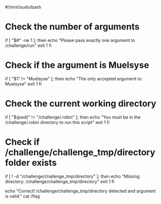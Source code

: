 #!/mnt/sudo/bash

# Check the number of arguments
if [ "$#" -ne 1 ]; then
    echo "Please pass exactly one argument to /challenge/run"
    exit 1
fi

# Check if the argument is Muelsyse
if [ "$1" != "Muelsyse" ]; then
    echo "The only accepted argument is: Muelsyse"
    exit 1
fi

# Check the current working directory
if [ "$(pwd)" != "/challenge/.robin" ]; then
    echo "You must be in the /challenge/.robin directory to run this script"
    exit 1
fi

# Check if /challenge/challenge_tmp/directory folder exists
if [ ! -d "/challenge/challenge_tmp/directory" ]; then
    echo "Missing directory: /challenge/challenge_tmp/directory"
    exit 1
fi

echo "Correct! /challenge/challenge_tmp/directory detected and argument is valid."
cat /flag